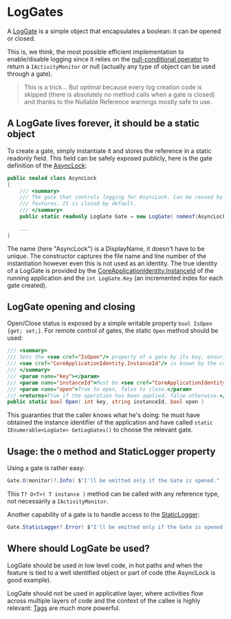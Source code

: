 # LogGates

A [LogGate](LogGate.cs) is a simple object that encapsulates a boolean: it can be opened or closed.

This is, we think, the most possible efficient implementation to enable/disable logging since it relies on the
[null-conditional operator](https://learn.microsoft.com/en-us/dotnet/csharp/language-reference/operators/member-access-operators#null-conditional-operators--and-)
to return a `IActivityMonitor` or null (actually any type of object can be used through a gate).

> This is a trick... But optimal because every log creation code is skipped (there is absolutely no method calls when a 
> gate is closed) and thanks to the Nullable Reference warnings mostly safe to use.

## A LogGate lives forever, it should be a static object

To create a gate, simply instantiate it and stores the reference in a static readonly field.
This field can be safely exposed publicly, here is the gate definition of the [AsyncLock](../AsyncLock.md):

```csharp
public sealed class AsyncLock
{
    /// <summary>
    /// The gate that controls logging for AsyncLock. Can be reused by other async related
    /// features. It is closed by default.
    /// </summary>
    public static readonly LogGate Gate = new LogGate( nameof(AsyncLock), false );

    ...
}
```

The name (here "AsyncLock") is a DisplayName, it doesn't have to be unique. The constructor captures the file name and line number
of the instantiation however even this is not used as an identity. The true identity of a LogGate is provided
by the [CoreApplicationIdentity.InstanceId](https://github.com/Invenietis/CK-Core/blob/master/CK.Core/CoreApplicationIdentity/README.md)
of the running application and the `int LogGate.Key` (an incremented index for each gate created). 

## LogGate opening and closing

Open/Close status is exposed by a simple writable property `bool IsOpen {get; set;}`.
For remote control of gates, the static `Open` method should be used:
```csharp
/// <summary>
/// Sets the <see cref="IsOpen"/> property of a gate by its key, ensuring that
/// <see cref="CoreApplicationIdentity.InstanceId"/> is known by the caller.
/// </summary>
/// <param name="key"></param>
/// <param name="instanceId">Must be <see cref="CoreApplicationIdentity.InstanceId"/>, otherwise nothing is done.</param>
/// <param name="open">True to open, false to close.</param>
/// <returns>True if the operation has been applied, false otherwise.</returns>
public static bool Open( int key, string instanceId, bool open )
```
This guaranties that the caller knows what he's doing: he must have obtained the instance identifier of the application and
have called `static IEnumerable<LogGate> GetLogGates()` to choose the relevant gate.

## Usage: the `O` method and StaticLogger property

Using a gate is rather easy:
```csharp
Gate.O(monitor)?.Info( $"I'll be emitted only if the Gate is opened." );
```
This `T? O<T>( T instance )` method can be called with any reference type, not necessarily a `IActivityMonitor`.

Another capability of a gate is to handle access to the [StaticLogger](../../README.md#emitting-logs-the-ilogger-static-contextless-way):
```csharp
Gate.StaticLogger?.Error( $"I'll be emitted only if the Gate is opened." );
```

## Where should LogGate be used?
LogGate should be used in low level code, in hot paths and when the feature is tied to
a well identified object or part of code (the AsyncLock is good example).

LogGate should not be used in applicative layer, where activities flow across multiple
layers of code and the context of the callee is highly relevant: [Tags](../Impl/TagFiltering.md) are much more powerful.



